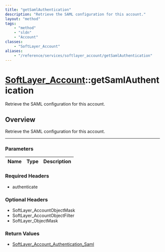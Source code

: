 ```yaml
---
title: "getSamlAuthentication"
description: "Retrieve the SAML configuration for this account."
layout: "method"
tags:
    - "method"
    - "sldn"
    - "Account"
classes:
    - "SoftLayer_Account"
aliases:
    - "/reference/services/softlayer_account/getSamlAuthentication"
---
```

# [SoftLayer_Account](/reference/services/SoftLayer_Account)::getSamlAuthentication


Retrieve the SAML configuration for this account.


## Overview 
Retrieve the SAML configuration for this account.

-----

### Parameters 
|Name | Type | Description |
| --- | --- | --- |


### Required Headers
* authenticate


### Optional Headers
* SoftLayer_AccountObjectMask
* SoftLayer_AccountObjectFilter
* SoftLayer_ObjectMask

### Return Values
* <a href='/reference/datatypes/SoftLayer_Account_Authentication_Saml'>SoftLayer_Account_Authentication_Saml </a>




